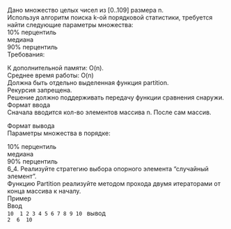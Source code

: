 Дано множество целых чисел из [0..109] размера n.  
Используя алгоритм поиска k-ой порядковой статистики, требуется найти следующие параметры множества:  
10% перцентиль  
медиана  
90% перцентиль  
Требования:  

К дополнительной памяти: O(n).  
Среднее время работы: O(n)  
Должна быть отдельно выделенная функция partition.  
Рекурсия запрещена.  
Решение должно поддерживать передачу функции сравнения снаружи.  
Формат ввода  
Сначала вводится кол-во элементов массива n. После сам массив.  

Формат вывода  
Параметры множества в порядке:  

10% перцентиль  
медиана  
90% перцентиль  
6_4. Реализуйте стратегию выбора опорного элемента “случайный элемент”.  
Функцию Partition реализуйте методом прохода двумя итераторами от конца массива к началу.  
Пример  
Ввод  
```10  1 2 3 4 5 6 7 8 9 10 ``` 
вывод  
```2  6  10```


